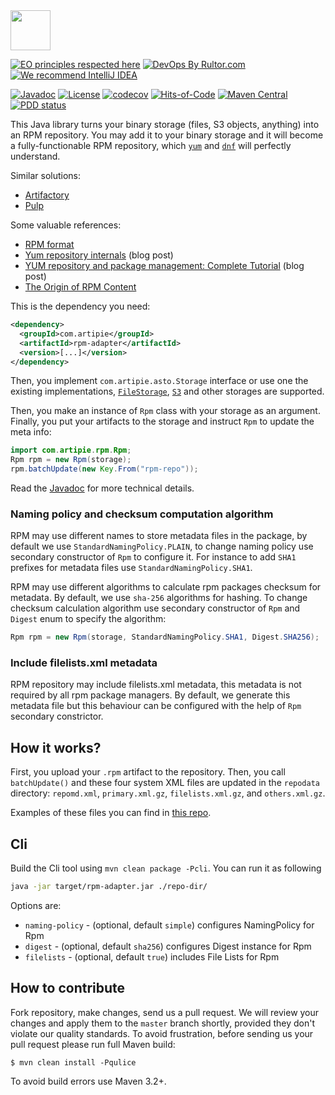 <img src="https://www.artipie.com/logo.svg" width="64px" height="64px"/>

[![EO principles respected here](https://www.elegantobjects.org/badge.svg)](https://www.elegantobjects.org)
[![DevOps By Rultor.com](http://www.rultor.com/b/artipie/rpm-adapter)](http://www.rultor.com/p/artipie/rpm-adapter)
[![We recommend IntelliJ IDEA](https://www.elegantobjects.org/intellij-idea.svg)](https://www.jetbrains.com/idea/)

[![Javadoc](http://www.javadoc.io/badge/com.artipie/rpm-adapter.svg)](http://www.javadoc.io/doc/com.artipie/rpm-adapter)
[![License](https://img.shields.io/badge/license-MIT-green.svg)](https://github.com/com.artipie/rpm-adapter/blob/master/LICENSE.txt)
[![codecov](https://codecov.io/gh/artipie/rpm-adapter/branch/master/graph/badge.svg)](https://codecov.io/gh/artipie/rpm-adapter)
[![Hits-of-Code](https://hitsofcode.com/github/artipie/rpm-adapter)](https://hitsofcode.com/view/github/artipie/rpm-adapter)
[![Maven Central](https://img.shields.io/maven-central/v/com.artipie/rpm-adapter.svg)](https://maven-badges.herokuapp.com/maven-central/com.artipie/rpm-adapter)
[![PDD status](http://www.0pdd.com/svg?name=artipie/rpm-adapter)](http://www.0pdd.com/p?name=artipie/rpm-adapter)

This Java library turns your binary storage
(files, S3 objects, anything) into an RPM repository.
You may add it to your binary storage and it will become
a fully-functionable RPM repository, which
[`yum`](https://en.wikipedia.org/wiki/Yum_%28software%29) and
[`dnf`](https://en.wikipedia.org/wiki/DNF_%28software%29)
will perfectly understand.

Similar solutions:

  * [Artifactory](https://www.jfrog.com/confluence/display/RTF/RPM+Repositories)
  * [Pulp](https://pulp-rpm.readthedocs.io/en/latest/)

Some valuable references:

  * [RPM format](https://rpm-packaging-guide.github.io/)
  * [Yum repository internals](https://blog.packagecloud.io/eng/2015/07/20/yum-repository-internals/) (blog post)
  * [YUM repository and package management: Complete Tutorial](https://www.slashroot.in/yum-repository-and-package-management-complete-tutorial) (blog post)
  * [The Origin of RPM Content](https://docs.pulpproject.org/en/2.9/plugins/pulp_rpm/tech-reference/rpm.html)

This is the dependency you need:

```xml
<dependency>
  <groupId>com.artipie</groupId>
  <artifactId>rpm-adapter</artifactId>
  <version>[...]</version>
</dependency>
```
 
Then, you implement `com.artipie.asto.Storage` interface or use one the existing implementations,
[`FileStorage`](https://github.com/artipie/asto/blob/master/src/main/java/com/artipie/asto/fs/FileStorage.java), 
[`S3`](https://github.com/artipie/asto/blob/master/src/main/java/com/artipie/asto/s3/S3Storage.java) 
and other storages are supported. 

Then, you make an instance of `Rpm` class with your storage
as an argument. Finally, you put your artifacts to the storage
and instruct `Rpm` to update the meta info:

```java
import com.artipie.rpm.Rpm;
Rpm rpm = new Rpm(storage);
rpm.batchUpdate(new Key.From("rpm-repo"));
```

Read the [Javadoc](https://www.javadoc.io/doc/com.artipie/rpm-adapter/latest/index.html)
for more technical details.

### Naming policy and checksum computation algorithm

RPM may use different names to store metadata files in the package,
by default we use `StandardNamingPolicy.PLAIN`, to change naming policy use
secondary constructor of `Rpm` to configure it. For instance to add `SHA1` prefixes for metadata 
files use `StandardNamingPolicy.SHA1`. 

RPM may use different algorithms to calculate rpm packages checksum for metadata. By default, we use 
`sha-256` algorithms for hashing. To change checksum calculation algorithm use secondary 
constructor of `Rpm` and `Digest` enum to specify the algorithm:

```java
Rpm rpm = new Rpm(storage, StandardNamingPolicy.SHA1, Digest.SHA256);
```

### Include filelists.xml metadata

RPM repository may include filelists.xml metadata, this metadata is not required by all rpm package
managers. By default, we generate this metadata file but this behaviour can be configured with the
help of `Rpm` secondary constrictor.

## How it works?

First, you upload your `.rpm` artifact to the repository. Then,
you call `batchUpdate()` and these four system XML files are updated
in the `repodata` directory:
`repomd.xml`, `primary.xml.gz`, `filelists.xml.gz`, and `others.xml.gz`.

Examples of these files you can find in
[this repo](https://download.docker.com/linux/centos/7/source/stable/repodata/).

## Cli

Build the Cli tool using `mvn clean package -Pcli`.
You can run it as following
```bash
java -jar target/rpm-adapter.jar ./repo-dir/
```

Options are:
- `naming-policy` - (optional, default `simple`) configures NamingPolicy for Rpm
- `digest` - (optional, default `sha256`) configures Digest instance for Rpm
- `filelists` - (optional, default `true`) includes File Lists for Rpm

## How to contribute

Fork repository, make changes, send us a pull request. We will review
your changes and apply them to the `master` branch shortly, provided
they don't violate our quality standards. To avoid frustration, before
sending us your pull request please run full Maven build:

```
$ mvn clean install -Pqulice
```

To avoid build errors use Maven 3.2+.
